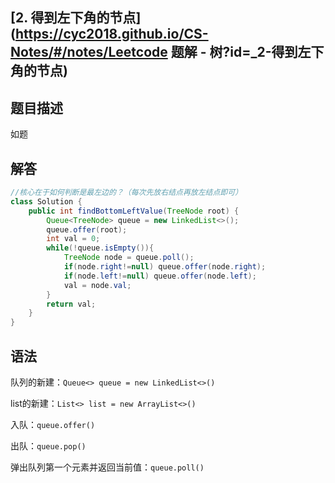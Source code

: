 ## [2. 得到左下角的节点](https://cyc2018.github.io/CS-Notes/#/notes/Leetcode 题解 - 树?id=_2-得到左下角的节点)

## 题目描述

如题

## 解答



```java
//核心在于如何判断是最左边的？（每次先放右结点再放左结点即可）
class Solution {
    public int findBottomLeftValue(TreeNode root) {
        Queue<TreeNode> queue = new LinkedList<>();
        queue.offer(root);
        int val = 0;
        while(!queue.isEmpty()){
            TreeNode node = queue.poll();
            if(node.right!=null) queue.offer(node.right);
            if(node.left!=null) queue.offer(node.left);
            val = node.val;
        }
        return val;
    }
}
```

## 语法

队列的新建：`Queue<> queue = new LinkedList<>()`

list的新建：`List<> list = new ArrayList<>()`

入队：`queue.offer()`

出队：`queue.pop()`

弹出队列第一个元素并返回当前值：`queue.poll()`